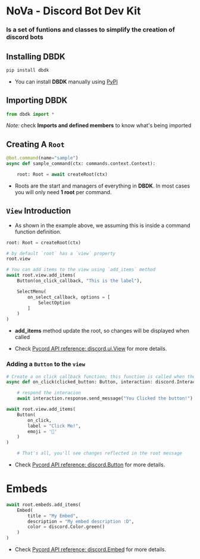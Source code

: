 # NoVa - Discord Bot Dev Kit 

### Is a set of funtions and classes to simplify the creation of discord bots

## Installing DBDK

```bash
pip install dbdk
```
-  You can install **DBDK** manually using [PyPI](https://pypi.org/project/dbdk/)

## Importing DBDK

```py
from dbdk import * 
```
*Note:* check **Imports and defined members** to know what's being imported

## Creating A `Root`

```py
@bot.command(name="sample")
async def sample_command(ctx: commands.context.Context):

    root: Root = await createRoot(ctx)
```
- Roots are the start and managers of everything in **DBDK**.
In most cases you will only need **1 root** per command.

## `View` Introduction

- As shown in the example above, we assuming this is inside a command function definition.
```py
root: Root = createRoot(ctx)

# by default `root` has a `view` property
root.view

# You can add items to the view using `add_items` method
await root.view.add_items(
    Button(on_click_callback, "This is the label"),

    SelectMenu(
        on_select_callback, options = [
            SelectOption
        ]
    )
)
```
- **add_items** method update the root, so changes will be displayed when called

- Check [Pycord API reference: discord.ui.View](https://docs.pycord.dev/en/stable/api.html?highlight=view#discord.ui.View) for more details.


### Adding a `Button` to the `view`

```py
# Create a on click callback function; this function is called when the button is clicked
async def on_click(clicked_button: Button, interaction: discord.Interaction):

    # respond the interacion
    await interaction.response.send_message("You Clicked the button!")

await root.view.add_items(
    Button(
        on_click,
        label = "Click Me!",
        emoji = '🙂'
    )
)

    # That's all, you'll see changes reflected in the root message
```
- Check [Pycord API reference: discord.Button](https://docs.pycord.dev/en/stable/api.html?highlight=view#discord.ui.Button) for more details.

# Embeds

```py
await root.embeds.add_items(
    Embed(
        title = "My Embed",
        description = "My embed description :D",
        color = discord.Color.green()
    )
)
```
- Check [Pycord API reference: discord.Embed](https://docs.pycord.dev/en/stable/api.html?highlight=view#discord.Embed) for more details.
